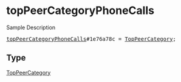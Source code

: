 # topPeerCategoryPhoneCalls

Sample Description

<pre>
<a href="../constructor/topPeerCategoryPhoneCalls.md">topPeerCategoryPhoneCalls</a>#1e76a78c = <a href="../type/TopPeerCategory.md">TopPeerCategory</a>;
</pre>

## Type

<a href="../type/TopPeerCategory.md">TopPeerCategory</a>
